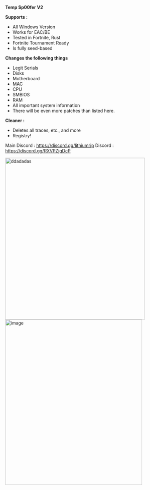 **Temp Sp00fer V2** 

**Supports :** 
- All Windows Version 
- Works for EAC/BE
- Tested in Fortnite, Rust 
- Fortnite Tournament Ready
- Is fully seed-based 

**Changes the following things** 
- Legit Serials 
- Disks 
- Motherboard 
- MAC 
- CPU 
- SMBIOS 
- RAM
- All important system information
- There will be even more patches than listed here. 


**Cleaner :** 
- Deletes all traces, etc., and more 
- Registry! 

Main Discord : https://discord.gg/lithiumrip
Discord : https://discord.gg/RXVPZjqDcP 

<img width="445" height="513" alt="ddadadas" src="https://github.com/user-attachments/assets/ec80d607-2f02-49c9-b915-a1483b0ecff5" />
<img width="436" height="524" alt="image" src="https://github.com/user-attachments/assets/373b3bba-2950-4ec6-b322-6c2ac6a327be" />
